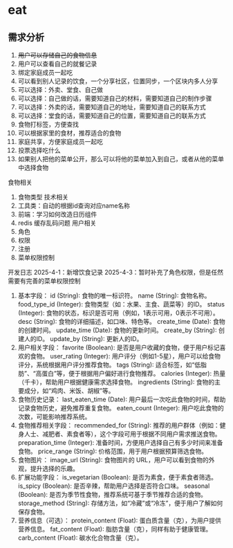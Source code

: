 # eat
## 需求分析
1. ~~用户可以存储自己的食物信息~~
2. 用户可以查看自己的就餐记录
3. 绑定家庭成员一起吃
4. 可以看到别人记录的饮食，一个分享社区，位置同步，一个区块内多人分享
5. 可以选择：外卖、堂食、自己做
6. 可以选择：自己做的话，需要知道自己的材料，需要知道自己的制作步骤
7. 可以选择：外卖的话，需要知道自己的地址，需要知道自己的联系方式
8. 可以选择：堂食的话，需要知道自己的位置，需要知道自己的联系方式
9. 食物打标签，方便查找
10. 可以根据家里的食材，推荐适合的食物
11. 家庭共享，方便家庭成员一起吃
12. 投票选择吃什么
11. 如果别人把他的菜单公开，那么可以将他的菜单加入到自己，或者从他的菜单中选择食物

食物相关
1. 食物类型
技术相关
1. 工具类：自动的根据id查询对应name名称
2. 前端：学习如何改造日历组件
3. redis 缓存乱码问题
用户相关
1. 角色
2. 权限
3. 注册
4. 菜单权限控制

开发日志
2025-4-1：新增饮食记录
2025-4-3：暂时补充了角色权限，但是任然需要有完善的菜单权限控制
1. 基本字段：
   id (String): 食物的唯一标识符。
   name (String): 食物名称。
   food_type_id (Integer): 食物类型（如：水果、主食、蔬菜等）的ID。
   status (Integer): 食物的状态，标识是否可用（例如，1表示可用，0表示不可用）。
   desc (String): 食物的详细描述，如口味、特色等。
   create_time (Date): 食物的创建时间。
   update_time (Date): 食物的更新时间。
   create_by (String): 创建人的ID。
   update_by (String): 更新人的ID。
2. 用户相关字段：
   favorite (Boolean): 是否是用户收藏的食物，便于用户标记喜欢的食物。
   user_rating (Integer): 用户评分（例如1-5星），用户可以给食物评分，系统根据用户评分推荐食物。
   tags (String): 适合标签，如“低脂肪”、“高蛋白”等，便于根据用户偏好进行食物推荐。
   calories (Integer): 热量（千卡），帮助用户根据健康需求选择食物。
   ingredients (String): 食物的主要成分，如“鸡肉、米饭、胡椒”等。
3. 食物历史记录：
   last_eaten_time (Date): 用户最后一次吃此食物的时间，帮助记录食物历史，避免推荐重复食物。
   eaten_count (Integer): 用户吃此食物的次数，可能影响推荐系统。
4. 食物推荐相关字段：
   recommended_for (String): 推荐的用户群体（例如：健身人士、减肥者、素食者等），这个字段可用于根据不同用户需求推送食物。
   preparation_time (Integer): 准备时间，方便用户选择自己有多少时间来准备食物。
   price_range (String): 价格范围，用于用户根据预算筛选食物。
5. 食物图片：
   image_url (String): 食物图片的 URL，用户可以看到食物的外观，提升选择的乐趣。
6. 扩展功能字段：
   is_vegetarian (Boolean): 是否为素食，便于素食者筛选。
   is_spicy (Boolean): 是否辛辣，帮助用户选择是否符合口味。
   seasonal (Boolean): 是否为季节性食物，推荐系统可基于季节推荐合适的食物。
   storage_method (String): 存储方法，如“冷藏”或“冷冻”，便于用户了解如何保存食物。
7. 营养信息（可选）：
   protein_content (Float): 蛋白质含量（克），为用户提供营养信息。
   fat_content (Float): 脂肪含量（克），同样有助于健康管理。
   carb_content (Float): 碳水化合物含量（克）。